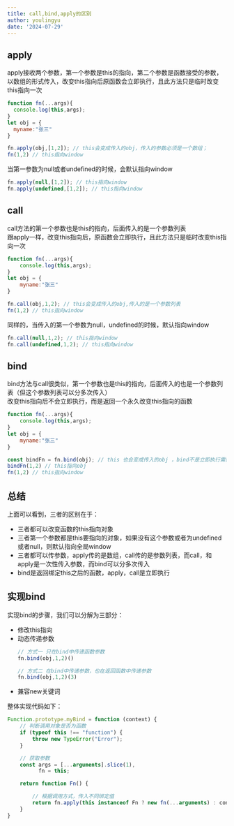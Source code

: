 ```yaml
---
title: call,bind,apply的区别
author: youlingyu
date: '2024-07-29'
---
```

## apply
apply接收两个参数，第一个参数是this的指向，第二个参数是函数接受的参数，以数组的形式传入，改变this指向后原函数会立即执行，且此方法只是临时改变this指向一次
``` js
function fn(...args){
  console.log(this,args);
}
let obj = {
  myname:"张三"
}

fn.apply(obj,[1,2]); // this会变成传入的obj，传入的参数必须是一个数组；
fn(1,2) // this指向window

```
当第一参数为null或者undefined的时候，会默认指向window
``` js
fn.apply(null,[1,2]); // this指向window
fn.apply(undefined,[1,2]); // this指向window
```

## call
call方法的第一个参数也是this的指向，后面传入的是一个参数列表<br>
跟apply一样，改变this指向后，原函数会立即执行，且此方法只是临时改变this指向一次
``` js
function fn(...args){
    console.log(this,args);
}
let obj = {
    myname:"张三"
}

fn.call(obj,1,2); // this会变成传入的obj,传入的是一个参数列表
fn(1,2) // this指向window
```
同样的，当传入的第一个参数为null，undefined的时候，默认指向window
``` js
fn.call(null,1,2); // this指向window
fn.call(undefined,1,2); // this指向window
```

## bind
bind方法与call很类似，第一个参数也是this的指向，后面传入的也是一个参数列表（但这个参数列表可以分多次传入）<br>
改变this指向后不会立即执行，而是返回一个永久改变this指向的函数
``` js
function fn(...args){
    console.log(this,args);
}
let obj = {
    myname:"张三"
}

const bindFn = fn.bind(obj); // this 也会变成传入的obj ，bind不是立即执行需要执行一次
bindFn(1,2) // this指向obj
fn(1,2) // this指向window
```

## 总结
上面可以看到，三者的区别在于：
+ 三者都可以改变函数的this指向对象
+ 三者第一个参数都是this要指向的对象，如果没有这个参数或者为undefined或者null，则默认指向全局window
+ 三者都可以传参数，apply传的是数组，call传的是参数列表，而call，和apply是一次性传入参数，而bind可以分多次传入
+ bind是返回绑定this之后的函数，apply，call是立即执行


## 实现bind
实现bind的步骤，我们可以分解为三部分：
+ 修改this指向
+ 动态传递参数
  ``` js
  // 方式一 只在bind中传递函数参数
  fn.bind(obj,1,2)()

  // 方式二 在bind中传递参数，也在返回函数中传递参数
  fn.bind(obj,1,2)(3)
  ```
+ 兼容new关键词


整体实现代码如下：
``` js
Function.prototype.myBind = function (context) {
    // 判断调用对象是否为函数
    if (typeof this !== "function") {
        throw new TypeError("Error");
    }

    // 获取参数
    const args = [...arguments].slice(1),
          fn = this;

    return function Fn() {

        // 根据调用方式，传入不同绑定值
        return fn.apply(this instanceof Fn ? new fn(...arguments) : context, args.concat(...arguments)); 
    }
}
```


